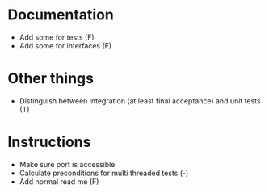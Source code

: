 # Documentation
* Add some for tests (F)
* Add some for interfaces (F)

# Other things
* Distinguish between integration (at least final acceptance) and unit tests (T)

# Instructions
* Make sure port is accessible 
* Calculate preconditions for multi threaded tests (-)
* Add normal read me (F)